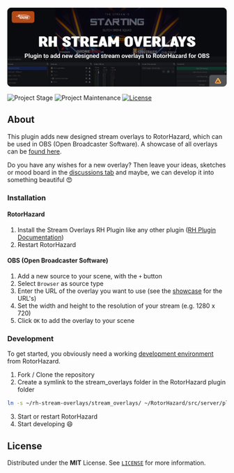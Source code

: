 <!-- Header -->
![alt Header of the Stream Overlays RH plugin](https://raw.githubusercontent.com/dutchdronesquad/rh-stream-overlays/main/assets/header_rh_stream_overlays-min.png)

<!-- PROJECT SHIELDS -->
![Project Stage][project-stage-shield]
![Project Maintenance][maintenance-shield]
[![License][license-shield]](LICENSE)

## About

This plugin adds new designed stream overlays to RotorHazard, which can be used in OBS (Open Broadcaster Software). A showcase of all overlays can be [found here](./stream_overlays/).

Do you have any wishes for a new overlay? Then leave your ideas, sketches or mood board in the [discussions tab](https://github.com/dutchdronesquad/rh-stream-overlays/discussions) and maybe, we can develop it into something beautiful 😍

### Installation

#### RotorHazard

1. Install the Stream Overlays RH Plugin like any other plugin ([RH Plugin Documentation][rh-plugin-docs])
2. Restart RotorHazard

#### OBS (Open Broadcaster Software)

1. Add a new source to your scene, with the `+` button
2. Select `Browser` as source type
3. Enter the URL of the overlay you want to use (see the [showcase](./stream_overlays/) for the URL's)
4. Set the width and height to the resolution of your stream (e.g. 1280 x 720)
5. Click `OK` to add the overlay to your scene

### Development

To get started, you obviously need a working [development environment][rh-dev] from RotorHazard.

1. Fork / Clone the repository
2. Create a symlink to the stream_overlays folder in the RotorHazard plugin folder

```bash
ln -s ~/rh-stream-overlays/stream_overlays/ ~/RotorHazard/src/server/plugins/stream_overlays
```

3. Start or restart RotorHazard
4. Start developing 😄

## License

Distributed under the **MIT** License. See [`LICENSE`](LICENSE) for more information.

<!-- LINKS -->
[rh-plugin-docs]: https://github.com/RotorHazard/RotorHazard/blob/main/doc/Plugins.md#installing-and-running
[rh-dev]: https://github.com/RotorHazard/RotorHazard/blob/main/doc/Development.md

[license-shield]: https://img.shields.io/github/license/dutchdronesquad/rh-stream-overlays.svg
[maintenance-shield]: https://img.shields.io/maintenance/yes/2023.svg
[project-stage-shield]: https://img.shields.io/badge/project%20stage-experimental-yellow.svg
